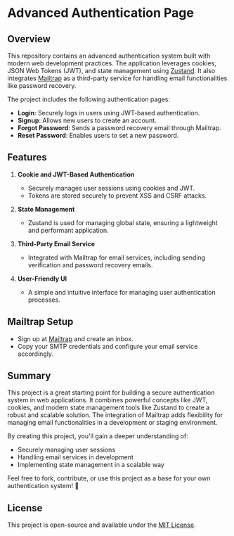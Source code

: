 # Advanced Authentication Page

## Overview

This repository contains an advanced authentication system built with modern web development practices. The application leverages cookies, JSON Web Tokens (JWT), and state management using [Zustand](https://zustand-demo.pmnd.rs/). It also integrates [Mailtrap](https://mailtrap.io/) as a third-party service for handling email functionalities like password recovery.

The project includes the following authentication pages:

- **Login**: Securely logs in users using JWT-based authentication.
- **Signup**: Allows new users to create an account.
- **Forgot Password**: Sends a password recovery email through Mailtrap.
- **Reset Password**: Enables users to set a new password.

## Features

1. **Cookie and JWT-Based Authentication**  
   - Securely manages user sessions using cookies and JWT.  
   - Tokens are stored securely to prevent XSS and CSRF attacks.

2. **State Management**  
   - Zustand is used for managing global state, ensuring a lightweight and performant application.

3. **Third-Party Email Service**  
   - Integrated with Mailtrap for email services, including sending verification and password recovery emails.

4. **User-Friendly UI**  
   - A simple and intuitive interface for managing user authentication processes.

## Mailtrap Setup
- Sign up at [Mailtrap](https://mailtrap.io/) and create an inbox.
- Copy your SMTP credentials and configure your email service accordingly.

## Summary

This project is a great starting point for building a secure authentication system in web applications. It combines powerful concepts like JWT, cookies, and modern state management tools like Zustand to create a robust and scalable solution. The integration of Mailtrap adds flexibility for managing email functionalities in a development or staging environment.

By creating this project, you'll gain a deeper understanding of:
- Securely managing user sessions
- Handling email services in development
- Implementing state management in a scalable way

Feel free to fork, contribute, or use this project as a base for your own authentication system! 🎉

## License
This project is open-source and available under the [MIT License](LICENSE).
